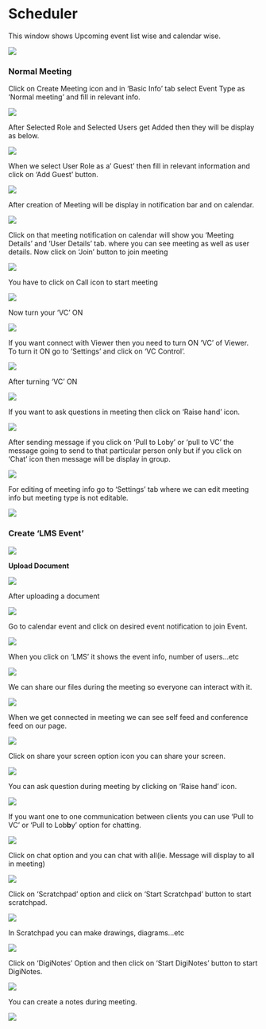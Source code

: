 # Scheduler

This window shows Upcoming event list wise and calendar wise.

![](../.gitbook/assets/image%20%2884%29.png)

###  **Normal Meeting**

Click on Create Meeting icon and in ‘Basic Info’ tab select Event Type as ‘Normal meeting’ and fill in relevant info.

![](../.gitbook/assets/image%20%2896%29.png)

After Selected Role and Selected Users get Added then they will be display as below.

![](../.gitbook/assets/image%20%28135%29.png)

When we select User Role as a’ Guest’ then fill in relevant information and click on ‘Add Guest’ button.

![](../.gitbook/assets/image%20%2883%29.png)

After creation of Meeting will be display in notification bar and on calendar.

![](../.gitbook/assets/image%20%2858%29.png)

Click on that meeting notification on calendar will show you ‘Meeting Details’ and ‘User Details’ tab. where you can see meeting as well as user details. Now click on ‘Join’ button to join meeting

![](../.gitbook/assets/image%20%2864%29.png)

You have to click on Call icon to start meeting

![](../.gitbook/assets/image%20%2878%29.png)

Now turn your ‘VC’ ON

![](../.gitbook/assets/image%20%2855%29.png)

If you want connect with Viewer then you need to turn ON ‘VC’ of Viewer. To turn it ON go to ‘Settings’ and click on ‘VC Control’.

![](../.gitbook/assets/image%20%28102%29.png)

After turning ‘VC’ ON

![](../.gitbook/assets/image%20%2856%29.png)

If you want to ask questions in meeting then click on ‘Raise hand’ icon.

![](../.gitbook/assets/image%20%28113%29.png)

After sending message if you click on ‘Pull to Loby’ or ‘pull to VC’ the message going to send to that particular person only but if you click on ‘Chat’ icon then message will be display in group.

![](../.gitbook/assets/image%20%2892%29.png)

For editing of meeting info go to ‘Settings’ tab where we can edit meeting info but meeting type is not editable.

![](../.gitbook/assets/image%20%2839%29.png)

###  **Create ‘LMS Event’**

![](../.gitbook/assets/image%20%2863%29.png)

 **Upload Document**

![](../.gitbook/assets/image%20%28108%29.png)

After uploading a document

![](../.gitbook/assets/image%20%2853%29.png)

Go to calendar event and click on desired event notification to join Event.

![](../.gitbook/assets/image%20%2834%29.png)

When you click on ‘LMS’ it shows the event info, number of users…etc

![](../.gitbook/assets/image%20%283%29.png)

We can share our files during the meeting so everyone can interact with it.

![](../.gitbook/assets/image%20%28138%29.png)

When we get connected in meeting we can see self feed and conference feed on our page.

![](../.gitbook/assets/image%20%2887%29.png)

Click on share your screen option icon you can share your screen.

![](../.gitbook/assets/image%20%28110%29.png)

You can ask question during meeting by clicking on ‘Raise hand’ icon.

![](../.gitbook/assets/image%20%2860%29.png)

If you want one to one communication between clients you can use ‘Pull to VC’ or ‘Pull to Lob**b**y’ option for chatting.

![](../.gitbook/assets/image%20%28133%29.png)

Click on chat option and you can chat with all\(ie. Message will display to all in meeting\)

![](../.gitbook/assets/image%20%28116%29.png)

Click on ‘Scratchpad’ option and click on ‘Start Scratchpad’ button to start scratchpad.

![](../.gitbook/assets/image%20%2835%29.png)

In Scratchpad you can make drawings, diagrams…etc

![](../.gitbook/assets/image%20%2830%29.png)

Click on ‘DigiNotes’ Option and then click on ‘Start DigiNotes’ button to start DigiNotes.

![](../.gitbook/assets/image%20%2847%29.png)

You can create a notes during meeting.

![](../.gitbook/assets/image%20%28124%29.png)



